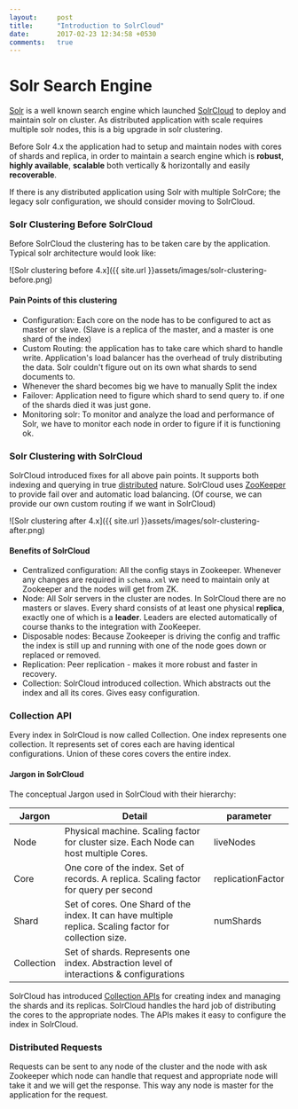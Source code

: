 ```yaml
---
layout:     post
title:      "Introduction to SolrCloud"
date:       2017-02-23 12:34:58 +0530
comments:   true
---
```

# Solr Search Engine
[Solr](http://lucene.apache.org/solr/) is a well known search engine which launched [SolrCloud](https://cwiki.apache.org/confluence/display/solr/SolrCloud) to deploy and maintain solr on cluster. As distributed application with scale requires multiple solr nodes, this is a big upgrade in solr clustering.

Before Solr 4.x the application had to setup and maintain nodes with cores of shards and replica, in order to maintain a search engine which is **robust**, **highly available**, **scalable** both vertically & horizontally and easily **recoverable**.

If there is any distributed application using Solr with multiple SolrCore; the legacy solr configuration, we should consider moving to SolrCloud.

### Solr Clustering Before SolrCloud
Before SolrCloud the clustering has to be taken care by the application. Typical solr architecture would look like:

![Solr clustering before 4.x]({{ site.url }}assets/images/solr-clustering-before.png)

#### Pain Points of this clustering
- Configuration: Each core on the node has to be configured to act as master or slave. (Slave is a replica of the master, and a master is one shard of the index)
- Custom Routing: the application has to take care which shard to handle write. Application's load balancer has the overhead of truly distributing the data. Solr couldn't figure out on its own what shards to send documents to.
- Whenever the shard becomes big we have to manually Split the index
- Failover: Application need to figure which shard to send query to. if one of the shards died it was just gone.
- Monitoring solr: To monitor and analyze the load and performance of Solr, we have to monitor each node in order to figure if it is functioning ok.


### Solr Clustering with SolrCloud
SolrCloud introduced fixes for all above pain points. It supports both indexing and querying in true [distributed](https://cwiki.apache.org/confluence/display/solr/Distributed+Requests) nature. SolrCloud uses [ZooKeeper](https://zookeeper.apache.org/) to provide fail over and automatic load balancing. (Of course, we can provide our own custom routing if we want in SolrCloud)

![Solr clustering after 4.x]({{ site.url }}assets/images/solr-clustering-after.png)

#### Benefits of SolrCloud
- Centralized configuration: All the config stays in Zookeeper. Whenever any changes are required in `schema.xml` we need to maintain only at Zookeeper and the nodes will get from ZK.
- Node: All Solr servers in the cluster are nodes. In SolrCloud there are no masters or slaves. Every shard consists of at least one physical **replica**, exactly one of which is a **leader**. Leaders are elected automatically of course thanks to the integration with ZooKeeper.
- Disposable nodes: Because Zookeeper is driving the config and traffic the index is still up and running with one of the node goes down or replaced or removed.
- Replication: Peer replication - makes it more robust and faster in recovery.
- Collection: SolrCloud introduced collection. Which abstracts out the index and all its cores. Gives easy configuration.

### Collection API
Every index in SolrCloud is now called Collection. One index represents one collection. It represents set of cores each are having identical configurations. Union of these cores covers the entire index.

#### Jargon in SolrCloud
 The conceptual Jargon used in SolrCloud with their hierarchy:

 | Jargon | Detail | parameter |
 | ------------ | --------------------| ---------- |
 | Node | Physical machine. Scaling factor for cluster size. Each Node can host multiple Cores. | liveNodes |
 | Core | One core of the index. Set of records. A replica. Scaling factor for query per second | replicationFactor |
 | Shard | Set of cores. One Shard of the index. It can have multiple replica. Scaling factor for collection size. | numShards |
 | Collection | Set of shards. Represents one index. Abstraction level of interactions & configurations |

 SolrCloud has introduced [Collection APIs](https://cwiki.apache.org/confluence/display/solr/Collections+API) for creating index and managing the shards and its replicas. SolrCloud handles the hard job of distributing the cores to the appropriate nodes. The APIs makes it easy to configure the index in SolrCloud.

### Distributed Requests
Requests can be sent to any node of the cluster and the node with ask Zookeeper which node can handle that request and appropriate node will take it and we will get the response. This way any node is master for the application for the request.
